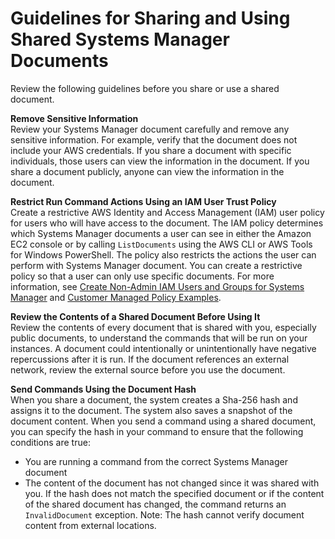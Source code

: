 # Guidelines for Sharing and Using Shared Systems Manager Documents<a name="ssm-before-you-share"></a>

Review the following guidelines before you share or use a shared document\. 

**Remove Sensitive Information**  
Review your Systems Manager document carefully and remove any sensitive information\. For example, verify that the document does not include your AWS credentials\. If you share a document with specific individuals, those users can view the information in the document\. If you share a document publicly, anyone can view the information in the document\.

**Restrict Run Command Actions Using an IAM User Trust Policy**  
Create a restrictive AWS Identity and Access Management \(IAM\) user policy for users who will have access to the document\. The IAM policy determines which Systems Manager documents a user can see in either the Amazon EC2 console or by calling `ListDocuments` using the AWS CLI or AWS Tools for Windows PowerShell\. The policy also restricts the actions the user can perform with Systems Manager document\. You can create a restrictive policy so that a user can only use specific documents\. For more information, see [ Create Non\-Admin IAM Users and Groups for Systems Manager](setup-create-iam-user.md) and [Customer Managed Policy Examples](auth-and-access-control-iam-identity-based-access-control.md#customer-managed-policies)\.

**Review the Contents of a Shared Document Before Using It**  
Review the contents of every document that is shared with you, especially public documents, to understand the commands that will be run on your instances\. A document could intentionally or unintentionally have negative repercussions after it is run\. If the document references an external network, review the external source before you use the document\. 

**Send Commands Using the Document Hash**  
When you share a document, the system creates a Sha\-256 hash and assigns it to the document\. The system also saves a snapshot of the document content\. When you send a command using a shared document, you can specify the hash in your command to ensure that the following conditions are true:  
+ You are running a command from the correct Systems Manager document
+ The content of the document has not changed since it was shared with you\.
If the hash does not match the specified document or if the content of the shared document has changed, the command returns an `InvalidDocument` exception\. Note: The hash cannot verify document content from external locations\.